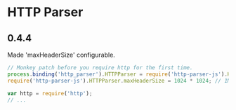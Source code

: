 # HTTP Parser






































































































































































































































































































































































<extoc></extoc>

## 0.4.4

Made 'maxHeaderSize' configurable.

```js
// Monkey patch before you require http for the first time.
process.binding('http_parser').HTTPParser = require('http-parser-js').HTTPParser;
require('http-parser-js').HTTPParser.maxHeaderSize = 1024 * 1024; // 1MB instead of 80kb

var http = require('http');
// ...
```